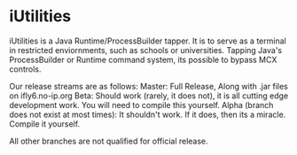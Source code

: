 iUtilities
==========

iUtilities is a Java Runtime/ProcessBuilder tapper. It is to serve as a terminal in restricted enviornments,
such as schools or universities. Tapping Java's ProcessBuilder or Runtime command system, its possible to bypass
MCX controls.

Our release streams are as follows:
  Master: Full Release, Along with .jar files on ifly6.no-ip.org
  Beta: Should work (rarely, it does not), it is all cutting edge development work. You will need to compile this yourself.
  Alpha (branch does not exist at most times): It shouldn't work. If it does, then its a miracle. Compile it yourself.
  
  All other branches are not qualified for official release.
